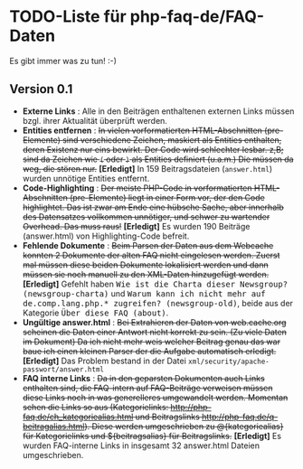 TODO-Liste für php-faq-de/FAQ-Daten
===================================

Es gibt immer was zu tun! :-)

Version 0.1
-----------

- **Externe Links** : Alle in den Beiträgen enthaltenen externen Links müssen bzgl. ihrer Aktualität
  überprüft werden.
- **Entities entfernen** : <del>In vielen vorformatierten HTML-Abschnitten (pre-Elemente) sind verschiedene
  Zeichen, maskiert als Entities enthalten, deren Existenz nur eins bewirkt. Der Code wird schlechter lesbar.
  z,B; sind da Zeichen wie `(` oder `)` als Entities definiert (u.a.m.) Die müssen da weg, die stören nur.</del>
  __[Erledigt]__ In 159 Beitragsdateien (`answer.html`) wurden unnötige Entities entfernt.
- **Code-Highlighting** : <del>Der meiste PHP-Code in vorformatierten HTML-Abschnitten (pre-Elemente)
  liegt in einer Form vor, der den Code highlightet. Das ist zwar am Ende eine hübsche Sache, aber
  innerhalb des Datensatzes vollkommen unnötiger, und schwer zu wartender Overhead. Das muss raus!</del>
  __[Erledigt]__ Es wurden 190 Beiträge (answer.html) von Highlighting-Code befreit.
- **Fehlende Dokumente** : <del>Beim Parsen der Daten aus dem Webcache konnten
  2 Dokumente der alten FAQ nicht eingelesen werden. Zuerst mal müssen diese beiden Dokumente
  lokalisiert werden und dann müssen sie noch manuell zu den XML-Daten hinzugefügt werden.</del>
  __[Erledigt]__ Gefehlt haben <tt>Wie ist die Charta dieser Newsgroup?
  (newsgroup-charta)</tt> und <tt>Warum kann ich nicht mehr auf de.comp.lang.php.* zugreifen?
  (newsgroup-old)</tt>, beide aus der Kategorie <tt>Über diese FAQ (about)</tt>.
- **Ungültige answer.html** : <del>Bei Extrahieren der Daten von web.cache.org
  scheinen die Daten einer Antwort nicht korrekt zu sein. (Zu viele Daten im Dokument) Da ich nicht
  mehr weis welcher Beitrag genau das war baue ich einen kleinen Parser der die Aufgabe automatisch
  erledigt.</del>
  __[Erledigt]__ Das Problem bestand in der Datei `xml/security/apache-passwort/answer.html`
- **FAQ interne Links** : <del>Da in den geparsten Dokumenten auch Links enthalten sind, die FAQ-intern
  auf FAQ-Beiträge verweisen müssen diese Links noch in was generelleres umgewandelt werden.
  Momentan sehen die Links so aus (Kategorielinks: http://php-faq.de/ch_kategoriealias.html und
  Beitragslinks http://php-faq.de/q-beitragalias.html). Diese werden umgeschrieben zu
  @{kategoriealias} für Kategorielinks und ${beitragsalias} für Beitragslinks.</del>
  __[Erledigt]__ Es wurden FAQ-interne Links in insgesamt 32 answer.html Dateien umgeschrieben.
  